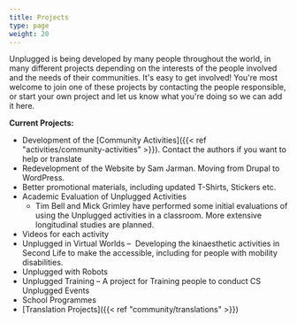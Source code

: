 ```yaml
---
title: Projects
type: page
weight: 20
---
```

Unplugged is being developed by many people throughout the world, in many different projects depending on the interests of the people involved and the needs of their communities.
It's easy to get involved! You're most welcome to join one of these projects by contacting the people responsible, or start your own project and let us know what you're doing so we can add it here.

**Current Projects:**

- Development of the [Community Activities]({{< ref "activities/community-activities" >}}). Contact the authors if you want to help or translate
- Redevelopment of the Website by Sam Jarman. Moving from Drupal to WordPress.
- Better promotional materials, including updated T-Shirts, Stickers etc.
- Academic Evaluation of Unplugged Activities
    - Tim Bell and Mick Grimley have performed some initial evaluations of using the Unplugged activities in a classroom. More extensive longitudinal studies are planned.
- Videos for each activity
- Unplugged in Virtual Worlds –  Developing the kinaesthetic activities in Second Life to make the accessible, including for people with mobility disabilities.
- Unplugged with Robots
- Unplugged Training – A project for Training people to conduct CS Unplugged Events
- School Programmes
- [Translation Projects]({{< ref "community/translations" >}})
